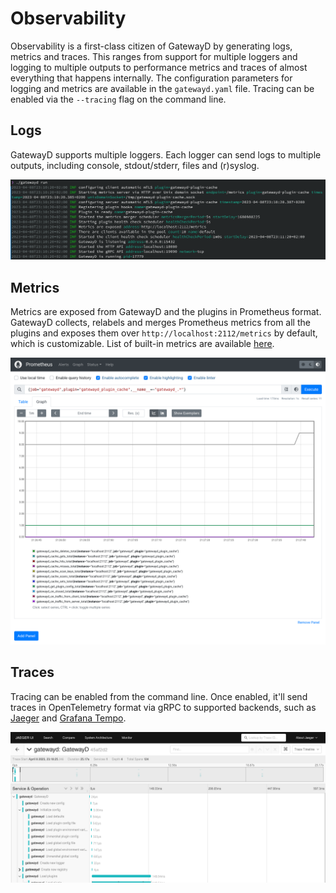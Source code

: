 # Observability

Observability is a first-class citizen of GatewayD by generating logs, metrics and traces. This ranges from support for multiple loggers and logging to multiple outputs to performance metrics and traces of almost everything that happens internally. The configuration parameters for logging and metrics are available in the `gatewayd.yaml` file. Tracing can be enabled via the `--tracing` flag on the command line.

## Logs

GatewayD supports multiple loggers. Each logger can send logs to multiple outputs, including console, stdout/stderr, files and (r)syslog.

![Logs in console](assets/console-log.png)

## Metrics

Metrics are exposed from GatewayD and the plugins in Prometheus format. GatewayD collects, relabels and merges Prometheus metrics from all the plugins and exposes them over `http://localhost:2112/metrics` by default, which is customizable. List of built-in metrics are available [here](https://github.com/gatewayd-io/gatewayd/blob/main/metrics/builtins.go).

![Metrics](assets/prometheus.png)

## Traces

Tracing can be enabled from the command line. Once enabled, it'll send traces in OpenTelemetry format via gRPC to supported backends, such as [Jaeger](https://www.jaegertracing.io/) and [Grafana Tempo](https://grafana.com/oss/tempo/).

![Traces](assets/jaeger.png)
